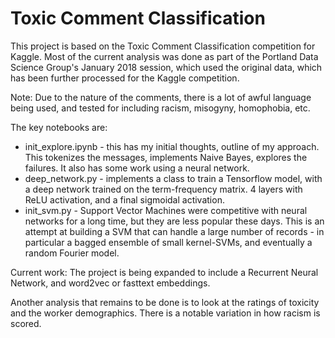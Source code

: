 # Toxic Comment Classification

This project is based on the Toxic Comment Classification competition
for Kaggle.  Most of the current analysis was done as part of the 
Portland Data Science Group's January 2018 session, which used the original
data, which has been further processed for the Kaggle competition.

Note: Due to the nature of the comments, there is a lot of awful language being used, and tested for
including racism, misogyny, homophobia, etc.  

The key notebooks are:
- init_explore.ipynb - this has my initial thoughts, outline of my approach.
                    This tokenizes the messages, implements Naive Bayes, explores the failures.
                    It also has some work using a neural network.
- deep_network.py - implements a class to train a Tensorflow model, with a deep network trained 
 on the term-frequency matrix.  4 layers with ReLU activation, and a final sigmoidal activation.
- init_svm.py - Support Vector Machines were competitive with neural networks for a long time, but
 they are less popular these days.  This is an attempt at building a SVM that can handle a large number
 of records - in particular a bagged ensemble of small kernel-SVMs, and eventually a random Fourier model.
 
Current work:
The project is being expanded to include a Recurrent Neural Network, and word2vec or fasttext embeddings.

Another analysis that remains to be done is to look at the ratings of toxicity and the worker demographics.
There is a notable variation in how racism is scored.
